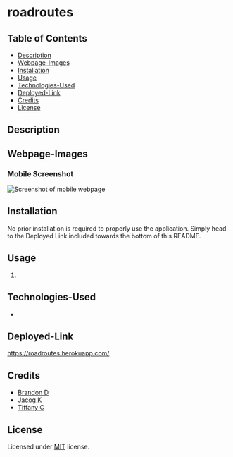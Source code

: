 # roadroutes  

## Table of Contents
* [Description](#description)
* [Webpage-Images](#webpage-images)
* [Installation](#installation)
* [Usage](#usage)
* [Technologies-Used](#technologies-used)
* [Deployed-Link](#deployed-link)
* [Credits](#credits)
* [License](#license)

## Description


## Webpage-Images


### Mobile Screenshot
![Screenshot of mobile webpage]()

## Installation

No prior installation is required to properly use the application. Simply head to the Deployed Link included towards the bottom of this README.

## Usage

1. 


## Technologies-Used

* 

## Deployed-Link

https://roadroutes.herokuapp.com/

## Credits

* [Brandon D](https://github.com/)
* [Jacog K](https://github.com/)
* [Tiffany C](https://github.com/tiffcrockett)


## License

Licensed under [MIT](https://choosealicense.com/licenses/mit/) license.
